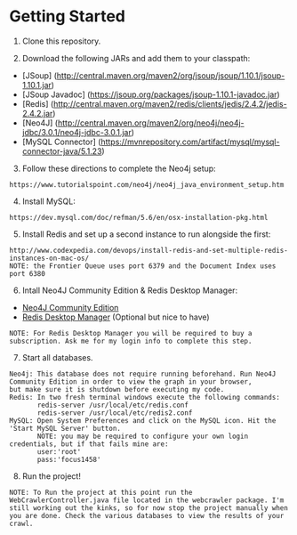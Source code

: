 # Getting Started

1) Clone this repository.

2) Download the following JARs and add them to your classpath:
- [JSoup] (http://central.maven.org/maven2/org/jsoup/jsoup/1.10.1/jsoup-1.10.1.jar)
- [JSoup Javadoc] (https://jsoup.org/packages/jsoup-1.10.1-javadoc.jar)
- [Redis] (http://central.maven.org/maven2/redis/clients/jedis/2.4.2/jedis-2.4.2.jar)
- [Neo4J] (http://central.maven.org/maven2/org/neo4j/neo4j-jdbc/3.0.1/neo4j-jdbc-3.0.1.jar)
- [MySQL Connector] (https://mvnrepository.com/artifact/mysql/mysql-connector-java/5.1.23)

        
3) Follow these directions to complete the Neo4j setup:
```
https://www.tutorialspoint.com/neo4j/neo4j_java_environment_setup.htm
```        
4) Install MySQL:
```
https://dev.mysql.com/doc/refman/5.6/en/osx-installation-pkg.html
```
5) Install Redis and set up a second instance to run alongside the first:
```
http://www.codexpedia.com/devops/install-redis-and-set-multiple-redis-instances-on-mac-os/
NOTE: the Frontier Queue uses port 6379 and the Document Index uses port 6380
```        
6) Intall Neo4J Community Edition & Redis Desktop Manager:

- [Neo4J Community Edition](https://neo4j.com/download/)
- [Redis Desktop Manager](https://redisdesktop.com/) (Optional but nice to have)
```
NOTE: For Redis Desktop Manager you will be required to buy a subscription. Ask me for my login info to complete this step.
```
7) Start all databases.
```
Neo4j: This database does not require running beforehand. Run Neo4J Community Edition in order to view the graph in your browser,        but make sure it is shutdown before executing my code.
Redis: In two fresh terminal windows execute the following commands: 
       redis-server /usr/local/etc/redis.conf
       redis-server /usr/local/etc/redis2.conf
MySQL: Open System Preferences and click on the MySQL icon. Hit the 'Start MySQL Server' button.
       NOTE: you may be required to configure your own login credentials, but if that fails mine are: 
       user:'root' 
       pass:'focus1458'
```
8) Run the project!
```
NOTE: To Run the project at this point run the WebCrawlerController.java file located in the webcrawler package. I'm still working out the kinks, so for now stop the project manually when you are done. Check the various databases to view the results of your crawl.
```  



 
